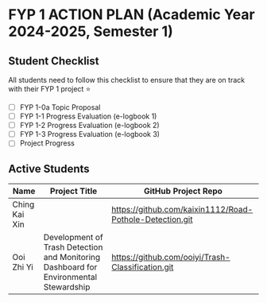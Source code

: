 # FYP 1 ACTION PLAN (Academic Year 2024-2025, Semester 1)

## Student Checklist

All students need to follow this checklist to ensure that they are on track with their FYP 1 project :star: 

- [ ] FYP 1-0a Topic Proposal
- [ ] FYP 1-1 Progress Evaluation (e-logbook 1)
- [ ] FYP 1-2 Progress Evaluation (e-logbook 2)
- [ ] FYP 1-3 Progress Evaluation (e-logbook 3)
- [ ] Project Progress

## Active Students

| Name | Project Title | GitHub Project Repo |
|------|---------------|---------------------|
|   Ching Kai Xin   |               |https://github.com/kaixin1112/Road-Pothole-Detection.git|
|   Ooi Zhi Yi   |Development of Trash Detection and Monitoring Dashboard for Environmental Stewardship|https://github.com/ooiyi/Trash-Classification.git|







